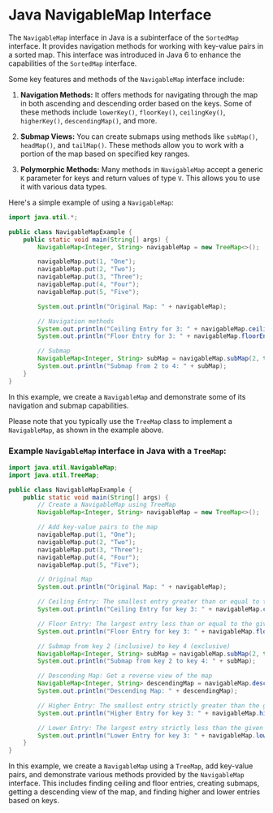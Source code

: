 # Java NavigableMap Interface

The `NavigableMap` interface in Java is a subinterface of the `SortedMap` interface. It provides navigation methods for working with key-value pairs in a sorted map. This interface was introduced in Java 6 to enhance the capabilities of the `SortedMap` interface.

Some key features and methods of the `NavigableMap` interface include:

1. **Navigation Methods:** It offers methods for navigating through the map in both ascending and descending order based on the keys. Some of these methods include `lowerKey()`, `floorKey()`, `ceilingKey()`, `higherKey()`, `descendingMap()`, and more.

2. **Submap Views:** You can create submaps using methods like `subMap()`, `headMap()`, and `tailMap()`. These methods allow you to work with a portion of the map based on specified key ranges.

3. **Polymorphic Methods:** Many methods in `NavigableMap` accept a generic `K` parameter for keys and return values of type `V`. This allows you to use it with various data types.

Here's a simple example of using a `NavigableMap`:

```java
import java.util.*;

public class NavigableMapExample {
    public static void main(String[] args) {
        NavigableMap<Integer, String> navigableMap = new TreeMap<>();

        navigableMap.put(1, "One");
        navigableMap.put(2, "Two");
        navigableMap.put(3, "Three");
        navigableMap.put(4, "Four");
        navigableMap.put(5, "Five");

        System.out.println("Original Map: " + navigableMap);

        // Navigation methods
        System.out.println("Ceiling Entry for 3: " + navigableMap.ceilingEntry(3));
        System.out.println("Floor Entry for 3: " + navigableMap.floorEntry(3));

        // Submap
        NavigableMap<Integer, String> subMap = navigableMap.subMap(2, true, 4, true);
        System.out.println("Submap from 2 to 4: " + subMap);
    }
}
```

In this example, we create a `NavigableMap` and demonstrate some of its navigation and submap capabilities.

Please note that you typically use the `TreeMap` class to implement a `NavigableMap`, as shown in the example above.

### Example `NavigableMap` interface in Java with a `TreeMap`:

```java
import java.util.NavigableMap;
import java.util.TreeMap;

public class NavigableMapExample {
    public static void main(String[] args) {
        // Create a NavigableMap using TreeMap
        NavigableMap<Integer, String> navigableMap = new TreeMap<>();

        // Add key-value pairs to the map
        navigableMap.put(1, "One");
        navigableMap.put(2, "Two");
        navigableMap.put(3, "Three");
        navigableMap.put(4, "Four");
        navigableMap.put(5, "Five");

        // Original Map
        System.out.println("Original Map: " + navigableMap);

        // Ceiling Entry: The smallest entry greater than or equal to the given key
        System.out.println("Ceiling Entry for key 3: " + navigableMap.ceilingEntry(3));

        // Floor Entry: The largest entry less than or equal to the given key
        System.out.println("Floor Entry for key 3: " + navigableMap.floorEntry(3));

        // Submap from key 2 (inclusive) to key 4 (exclusive)
        NavigableMap<Integer, String> subMap = navigableMap.subMap(2, true, 4, false);
        System.out.println("Submap from key 2 to key 4: " + subMap);

        // Descending Map: Get a reverse view of the map
        NavigableMap<Integer, String> descendingMap = navigableMap.descendingMap();
        System.out.println("Descending Map: " + descendingMap);

        // Higher Entry: The smallest entry strictly greater than the given key
        System.out.println("Higher Entry for key 3: " + navigableMap.higherEntry(3));

        // Lower Entry: The largest entry strictly less than the given key
        System.out.println("Lower Entry for key 3: " + navigableMap.lowerEntry(3));
    }
}
```

In this example, we create a `NavigableMap` using a `TreeMap`, add key-value pairs, and demonstrate various methods provided by the `NavigableMap` interface. This includes finding ceiling and floor entries, creating submaps, getting a descending view of the map, and finding higher and lower entries based on keys.
